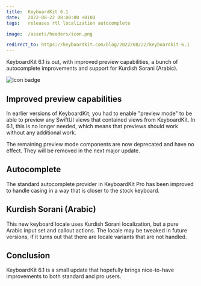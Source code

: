```yaml
---
title:  KeyboardKit 6.1
date:   2022-08-22 08:00:00 +0100
tags:   releases rtl localization autocomplete

image:  /assets/headers/icon.png

redirect_to: https://keyboardkit.com/blog/2022/08/22/keyboardkit-6.1
---
```


KeyboardKit 6.1 is out, with improved preview capabilities, a bunch of autocomplete improvements and support for Kurdish Sorani (Arabic).

![Icon badge]({{page.image}})


## Improved preview capabilities

In earlier versions of KeyboardKit, you had to enable "preview mode" to be able to preview any SwiftUI views that contained views from KeyboardKit. In 6.1, this is no longer needed, which means that previews should work without any additional work.

The remaining preview mode components are now deprecated and have no effect. They will be removed in the next major update.


## Autocomplete

The standard autocomplete provider in KeyboardKit Pro has been improved to handle casing in a way that is closer to the stock keyboard.


## Kurdish Sorani (Arabic)

This new keyboard locale uses Kurdish Sorani localization, but a pure Arabic input set and callout actions. The locale may be tweaked in future versions, if it turns out that there are locale variants that are not handled.


## Conclusion

KeyboardKit 6.1 is a small update that hopefully brings nice-to-have improvements to both standard and pro users.